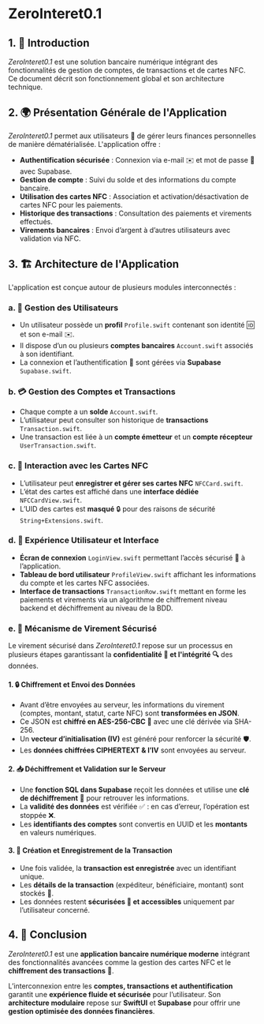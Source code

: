 # ZeroInteret0.1

## 1. 🚀 Introduction
*ZeroInteret0.1* est une solution bancaire numérique intégrant des fonctionnalités de gestion de comptes, de transactions et de cartes NFC. Ce document décrit son fonctionnement global et son architecture technique.

## 2. 🌍 Présentation Générale de l'Application

*ZeroInteret0.1* permet aux utilisateurs 👥 de gérer leurs finances personnelles de manière dématérialisée. L'application offre :

- **Authentification sécurisée** : Connexion via e-mail ✉️ et mot de passe 🔑 avec Supabase.
- **Gestion de compte** : Suivi du solde et des informations du compte bancaire.
- **Utilisation des cartes NFC** : Association et activation/désactivation de cartes NFC pour les paiements.
- **Historique des transactions** : Consultation des paiements et virements effectués.
- **Virements bancaires** : Envoi d’argent à d’autres utilisateurs avec validation via NFC.

## 3. 🏗️ Architecture de l'Application
L'application est conçue autour de plusieurs modules interconnectés :

  ### a. 👥 Gestion des Utilisateurs
  - Un utilisateur possède un **profil** `Profile.swift` contenant son identité 🆔 et son e-mail ✉️.
  - Il dispose d’un ou plusieurs **comptes bancaires** `Account.swift` associés à son identifiant.
  - La connexion et l’authentification 🔑 sont gérées via **Supabase** `Supabase.swift`.

  ### b. 💳 Gestion des Comptes et Transactions
  - Chaque compte a un **solde** `Account.swift`.
  - L’utilisateur peut consulter son historique de **transactions** `Transaction.swift`.
  - Une transaction est liée à un **compte émetteur** et un **compte récepteur** `UserTransaction.swift`.

  ### c. 📡 Interaction avec les Cartes NFC
  - L’utilisateur peut **enregistrer et gérer ses cartes NFC** `NFCCard.swift`.
  - L’état des cartes est affiché dans une **interface dédiée** `NFCCardView.swift`.
  - L’UID des cartes est **masqué** 🔒 pour des raisons de sécurité `String+Extensions.swift`.

  ### d. 🎨 Expérience Utilisateur et Interface
  - **Écran de connexion** `LoginView.swift` permettant l’accès sécurisé 🔑 à l’application.
  - **Tableau de bord utilisateur** `ProfileView.swift` affichant les informations du compte et les cartes NFC associées.
  - **Interface de transactions** `TransactionRow.swift` mettant en forme les paiements et virements via un algorithme de chiffrement niveau backend et déchiffrement au niveau de la BDD.

  ### e. 🔐 Mécanisme de Virement Sécurisé
  Le virement sécurisé dans *ZeroInteret0.1* repose sur un processus en plusieurs étapes garantissant la **confidentialité 🔏 et l'intégrité 🔍** des données.

#### 1. 🔒 Chiffrement et Envoi des Données
- Avant d’être envoyées au serveur, les informations du virement (comptes, montant, statut, carte NFC) sont **transformées en JSON**.
- Ce JSON est **chiffré en AES-256-CBC 🔑** avec une clé dérivée via SHA-256.
- Un **vecteur d’initialisation (IV)** est généré pour renforcer la sécurité 🛡️.
- Les **données chiffrées CIPHERTEXT & l’IV** sont envoyées au serveur.

#### 2. 📥 Déchiffrement et Validation sur le Serveur
- Une **fonction SQL dans Supabase** reçoit les données et utilise une **clé de déchiffrement** 🔑 pour retrouver les informations.
- La **validité des données** est vérifiée ✅ : en cas d’erreur, l’opération est stoppée ❌.
- Les **identifiants des comptes** sont convertis en UUID et les **montants** en valeurs numériques.

#### 3. 📌 Création et Enregistrement de la Transaction
- Une fois validée, la **transaction est enregistrée** avec un identifiant unique.
- Les **détails de la transaction** (expéditeur, bénéficiaire, montant) sont stockés 💾.
- Les données restent **sécurisées 🔏 et accessibles** uniquement par l’utilisateur concerné.

## 4. 🎯 Conclusion
*ZeroInteret0.1* est une **application bancaire numérique moderne** intégrant des fonctionnalités avancées comme la gestion des cartes NFC et le **chiffrement des transactions** 🔐. 

L’interconnexion entre les **comptes, transactions et authentification** garantit une **expérience fluide et sécurisée** pour l’utilisateur. Son **architecture modulaire** repose sur **SwiftUI** et **Supabase** pour offrir une **gestion optimisée des données financières**.

